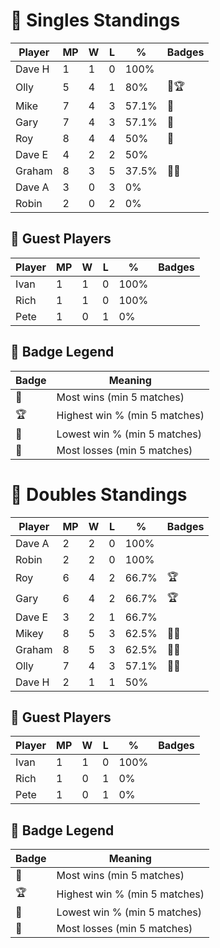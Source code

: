 # 🏓 Singles Standings

| Player  | MP | W | L | %      | Badges |
|---------|----|---|---|--------|--------|
| Dave H  | 1  | 1 | 0 | 100%   |        |
| Olly    | 5  | 4 | 1 | 80%    | 💪🏆    |
| Mike    | 7  | 4 | 3 | 57.1%  | 💪     |
| Gary    | 7  | 4 | 3 | 57.1%  | 💪     |
| Roy     | 8  | 4 | 4 | 50%    | 💪     |
| Dave E  | 4  | 2 | 2 | 50%    |        |
| Graham  | 8  | 3 | 5 | 37.5%  | 🫣🤡    |
| Dave A  | 3  | 0 | 3 | 0%     |        |
| Robin   | 2  | 0 | 2 | 0%     |        |

## 🧾 Guest Players

| Player | MP | W | L | %    | Badges |
|--------|----|---|---|------|--------|
| Ivan   | 1  | 1 | 0 | 100% |        |
| Rich   | 1  | 1 | 0 | 100% |        |
| Pete   | 1  | 0 | 1 | 0%   |        |

## 🏅 Badge Legend

| Badge | Meaning |
|--------|---------|
| 💪 | Most wins (min 5 matches) |
| 🏆 | Highest win % (min 5 matches) |
| 🤡 | Lowest win % (min 5 matches) |
| 🫣 | Most losses (min 5 matches) |

<!-- SPLIT -->

# 🎾 Doubles Standings

| Player  | MP | W | L | %      | Badges |
|---------|----|---|---|--------|--------|
| Dave A  | 2  | 2 | 0 | 100%   |        |
| Robin   | 2  | 2 | 0 | 100%   |        |
| Roy     | 6  | 4 | 2 | 66.7%  | 🏆     |
| Gary    | 6  | 4 | 2 | 66.7%  | 🏆     |
| Dave E  | 3  | 2 | 1 | 66.7%  |        |
| Mikey   | 8  | 5 | 3 | 62.5%  | 💪🫣   |
| Graham  | 8  | 5 | 3 | 62.5%  | 💪🫣   |
| Olly    | 7  | 4 | 3 | 57.1%  | 🤡🫣   |
| Dave H  | 2  | 1 | 1 | 50%    |        |

## 🧾 Guest Players

| Player | MP | W | L | %    | Badges |
|--------|----|---|---|------|--------|
| Ivan   | 1  | 1 | 0 | 100% |        |
| Rich   | 1  | 0 | 1 | 0%   |        |
| Pete   | 1  | 0 | 1 | 0%   |        |

## 🏅 Badge Legend

| Badge | Meaning |
|--------|---------|
| 💪 | Most wins (min 5 matches) |
| 🏆 | Highest win % (min 5 matches) |
| 🤡 | Lowest win % (min 5 matches) |
| 🫣 | Most losses (min 5 matches) |
